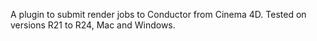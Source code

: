 A plugin to submit render jobs to Conductor from Cinema 4D. Tested on versions R21 to R24, Mac and Windows.